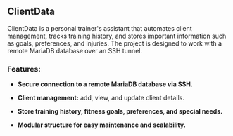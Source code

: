## ClientData

ClientData is a personal trainer's assistant that automates client management, tracks training history, and stores important information such as goals, preferences, and injuries. The project is designed to work with a remote MariaDB database over an SSH tunnel.

### Features:
- **Secure connection to a remote MariaDB database via SSH.**

- **Client management:** add, view, and update client details.

- **Store training history, fitness goals, preferences, and special needs.**

- **Modular structure for easy maintenance and scalability.**